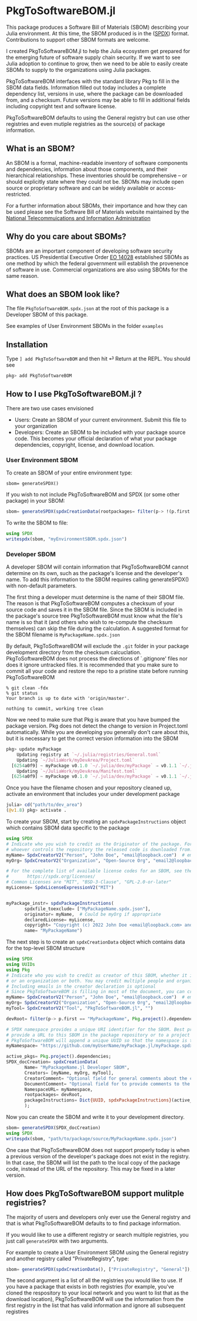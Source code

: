 # PkgToSoftwareBOM.jl

This package produces a Software Bill of Materials (SBOM) describing your Julia environment. At this time, the SBOM produced is in the ([SPDX](https://github.com/SamuraiAku/SPDX.jl)) format.  Contributions to support other SBOM formats are welcome.

I created PkgToSoftwareBOM.jl to help the Julia ecosystem get prepared for the emerging future of software supply chain security. If we want to see Julia adoption to continue to grow, then we need to be able to easily create SBOMs to supply to the organizations using Julia packages.

PkgToSoftwareBOM interfaces with the standard library Pkg to fill in the SBOM data fields. Information filled out today includes a complete dependency list, versions in use, where the package can be downloaded from, and a checksum. Future versions may be able to fill in additional fields including copyright text and software license.

PkgToSoftwareBOM defaults to using the General registry but can use other registries and even mutiple registries as the source(s) of package information.

## What is an SBOM?

An SBOM is a formal, machine-readable inventory of software components and dependencies, information about those components, and their hierarchical relationships. These inventories should be comprehensive – or should explicitly state where they could not be. SBOMs may include open source or proprietary software and can be widely available or access-restricted.

For a further information about SBOMs, their importance and how they can be used please see the Software Bill of Materials website maintained by the [National Telecommuications and Information Administration](https://ntia.gov/page/software-bill-materials)

## Why do you care about SBOMs?

SBOMs are an important component of developing software security practices. US Presidential Executive Order [EO 14028](https://www.whitehouse.gov/briefing-room/presidential-actions/2021/05/12/executive-order-on-improving-the-nations-cybersecurity/) established SBOMs as one method by which the federal government will establish the provenence of software in use. Commercial organizations are also using SBOMs for the same reason.

## What does an SBOM look like?
The file `PkgToSoftwareBOM.spdx.json` at the root of this package is a Developer SBOM of this package.

See examples of User Environment SBOMs in the folder `examples`

## Installation

Type `] add PkgToSoftwareBOM` and then hit ⏎ Return at the REPL. You should see 
```julia
pkg> add PkgToSoftwareBOM
```


## How to I use PkgToSoftwareBOM.jl ?

There are two use cases envisioned

- Users: Create an SBOM of your current environment. Submit this file to your organization
- Developers: Create an SBOM to be included with your package source code. This becomes your official declaration of what your package dependencies, copyright, license, and download location.

### User Environment SBOM

To create an SBOM of your entire environment type:

`sbom= generateSPDX()`

If you wish to not include PkgToSoftwareBOM and SPDX (or some other package) in your SBOM:

```julia
sbom= generateSPDX(spdxCreationData(rootpackages= filter(p-> !(p.first in ["PkgToSoftwareBOM", "SPDX"]), Pkg.project().dependencies)));
```

To write the SBOM to file:
```julia
using SPDX
writespdx(sbom, "myEnvironmentSBOM.spdx.json")
```



### Developer SBOM

A developer SBOM will contain information that PkgToSoftwareBOM cannot determine on its own, such as the package's license and the developer's name. To add this information to the SBOM requires calling generateSPDX() with non-default parameters.

The first thing a developer must determine is the name of their SBOM file. The reason is that PkgToSoftwareBOM computes a checksum of your source code and saves it in the SBOM file. Since the SBOM is included in the package's source tree PkgToSoftwareBOM must know what the file's name is so that it (and others who wish to re-compute the checksum themselves) can skip the file during the calculation. A suggested format for the SBOM filename is `MyPackageName.spdx.json`

By default, PkgToSoftwareBOM will exclude the `.git` folder in your package development directory from the checksum calcuclation. PkgToSoftwareBOM does not process the directions of `.gitignore' files nor does it ignore untracked files. It is recommended that you make sure to commit all your code and restore the repo to a pristine state before running PkgToSoftwareBOM
```
% git clean -fdx
% git status
Your branch is up to date with 'origin/master'.

nothing to commit, working tree clean
```

Now we need to make sure that Pkg is aware that you have bumped the package version. Pkg does not detect the change to version in Project.toml automatically.  While you are developing you generally don't care about this, but it is necessary to get the correct version information into the SBOM

```julia
pkg> update myPackage
    Updating registry at `~/.julia/registries/General.toml`
    Updating `~/JuliaWork/myDevArea/Project.toml`
  [6254a0f9] ~ myPackage v0.1.0 `~/.julia/dev/myPackage` ⇒ v0.1.1 `~/.julia/dev/myPackage`
    Updating `~/JuliaWork/myDevArea/Manifest.toml`
  [6254a0f9] ~ myPackage v0.1.0 `~/.julia/dev/myPackage` ⇒ v0.1.1 `~/.julia/dev/myPackage`
```

Once you have the filename chosen and your repository cleaned up, activate an environment that includes your under development package
```julia
julia> cd("path/to/dev_area")
(@v1.8) pkg> activate .
```

To create your SBOM, start by creating an `spdxPackageInstructions` object which contains SBOM data specific to the package

```julia
using SPDX
# Indicate who you wish to credit as the Originator of the package. For Julia developers, this is generally
# whoever controls the repository the released code is downloaded from. The originator may be a person or an organization
myName= SpdxCreatorV2("Person", "John Doe", "email@loopback.com")  # email may be an empty string if desired
myOrg= SpdxCreatorV2("Organization", "Open-Source Org", "email2@loopback.com")

# For the complete list of available license codes for an SBOM, see the official SPDX License List
#       https://spdx.org/licenses/
# Common Licenses are "MIT", "BSD-3-Clause", "GPL-2.0-or-later"
myLicense= SpdxLicenseExpressionV2("MIT")


myPackage_instr= spdxPackageInstructions(
       spdxfile_toexclude= ["MyPackageName.spdx.json"],
       originator= myName,  # Could be myOrg if appropriate
       declaredLicense= myLicense,
       copyright= "Copyright (c) 2022 John Doe <email@loopback.com> and contributors",
       name= "MyPackageName")
```



The next step is to create an `spdxCreationData` object which contains data for the top-level SBOM structure
```julia
using SPDX
using UUIDs
using Pkg
# Indicate who you wish to credit as creator of this SBOM, whether it is a single person 
# or an organization or both. You may credit multiple people and organizations as necessary.
# Including emails in the creator declaration is optional
# Since PkgToSoftwareBOM is filling in most of the document, you can credit the tool as one of the creators as well 
myName= SpdxCreatorV2("Person", "John Doe", "email@loopback.com")  # email may be an empty string if desired
myOrg= SpdxCreatorV2("Organization", "Open-Source Org", "email2@loopback.com")
myTool= SpdxCreatorV2("Tool", "PkgToSoftwareBOM.jl", "")

devRoot= filter(p-> p.first == "MyPackageName", Pkg.project().dependencies) # A developer SBOM has a single package at its root

# SPDX namespace provides a unique URI identifier for the SBOM. Best practice, which PkgToSoftwareBOM supports, is to
# provide a URL to this SBOM in the package repository or to a project homepage.  
# PkgToSoftwareBOM will append a unique UUID so that the namespace is truly unique.
myNamespace= "https://github.com/myUserName/myPackage.jl/myPackage.spdx.json"

active_pkgs= Pkg.project().dependencies;
SPDX_docCreation= spdxCreationData(
       Name= "MyPackageName.jl Developer SBOM",
       Creators= [myName, myOrg, myTool],
       CreatorComment= "Optional field for general comments about the creation of the SPDX document",
       DocumentComment= "Optional field for to provide comments to the consumers of the SPDX document",
       NamespaceURL= myNamespace,
       rootpackages= devRoot,
       packageInstructions= Dict{UUID, spdxPackageInstructions}(active_pkgs[myPackage_instr.name] => myPackage_instr)  # Your package instructions created above go here
       );

```

Now you can create the SBOM and write it to your development directory.

```julia
sbom= generateSPDX(SPDX_docCreation)
using SPDX
writespdx(sbom, "path/to/package/source/MyPackageName.spdx.json")
```

One case that PkgToSoftwareBOM does not support properly today is when a previous version of the developer's package does not exist in the registry. In that case, the SBOM will list the path to the local copy of the package code, instead of the URL of the repository. This may be fixed in a later version.

## How does PkgToSoftwareBOM support mulitple registries?

The majority of users and developers only ever use the General registry and that is what PkgToSoftwareBOM defaults to to find package information.

If you would like to use a different registry or search multiple registries, you just call `generateSPDX` with two arguments.

For example to create a User Environment SBOM using the General registry and another registry called "PrivateRegistry", type:
```julia
sbom= generateSPDX(spdxCreationData(), ["PrivateRegistry", "General"]);
```

The second argument is a list of all the registries you would like to use. If you have a package that exists in both registries (for example, you've cloned the respository to your local network and you want to list that as the download location), PkgToSoftwareBOM will use the information from the first registry in the list that has valid information and ignore all subsequent registires
